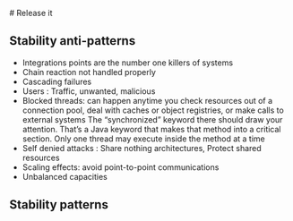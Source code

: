 # Release it 

## Stability anti-patterns

- Integrations points are the number one killers of systems
- Chain reaction not handled properly
- Cascading failures
- Users : Traffic, unwanted, malicious
- Blocked threads: can happen anytime you check resources out of a connection pool, deal with caches or object registries, or make calls to external systems
The “synchronized” keyword there should draw your attention. That’s a Java keyword that makes that method into a critical section. Only one thread may execute inside the method at a time
- Self denied attacks : Share nothing architectures, Protect shared resources
- Scaling effects: avoid point-to-point communications
- Unbalanced capacities
## Stability patterns